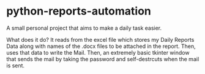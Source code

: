 # python-reports-automation
A small personal project that aims to make a daily task easier.

What does it do?
It reads from the excel file which stores my Daily Reports Data along with names of the .docx files to be attached in the report. Then, uses that data to write the Mail.
Then, an extremely basic tkinter window that sends the mail by taking the password and self-destrcuts when the mail is sent.
